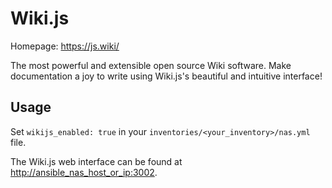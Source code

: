 # Wiki.js

Homepage: <https://js.wiki/>

The most powerful and extensible open source Wiki software. Make documentation a joy to write using Wiki.js's beautiful and intuitive interface!

## Usage

Set `wikijs_enabled: true` in your `inventories/<your_inventory>/nas.yml` file.

The Wiki.js web interface can be found at <http://ansible_nas_host_or_ip:3002>.
